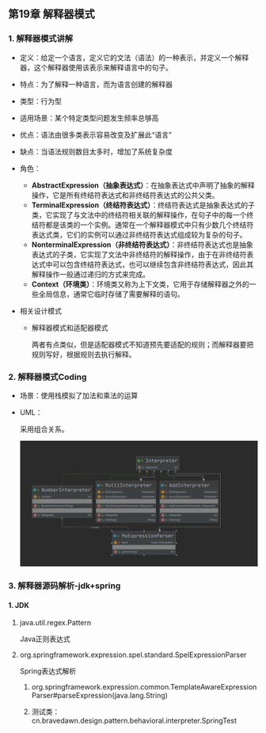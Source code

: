 ## 第19章 解释器模式

### 1. 解释器模式讲解

* 定义：给定一个语言，定义它的文法（语法）的一种表示，并定义一个解释器，这个解释器使用该表示来解释语言中的句子。

* 特点：为了解释一种语言，而为语言创建的解释器

* 类型：行为型

* 适用场景：某个特定类型问题发生频率总够高

* 优点：语法由很多类表示容易改变及扩展此“语言”

* 缺点：当语法规则数目太多时，增加了系统复杂度

* 角色：

  * **AbstractExpression（抽象表达式）**：在抽象表达式中声明了抽象的解释操作，它是所有终结符表达式和非终结符表达式的公共父类。
  * **TerminalExpression（终结符表达式）**：终结符表达式是抽象表达式的子类，它实现了与文法中的终结符相关联的解释操作，在句子中的每一个终结符都是该类的一个实例。通常在一个解释器模式中只有少数几个终结符表达式类，它们的实例可以通过非终结符表达式组成较为复杂的句子。
  * **NonterminalExpression（非终结符表达式）**：非终结符表达式也是抽象表达式的子类，它实现了文法中非终结符的解释操作，由于在非终结符表达式中可以包含终结符表达式，也可以继续包含非终结符表达式，因此其解释操作一般通过递归的方式来完成。
  * **Context（环境类）**：环境类又称为上下文类，它用于存储解释器之外的一些全局信息，通常它临时存储了需要解释的语句。

* 相关设计模式

  * 解释器模式和适配器模式

    两者有点类似，但是适配器模式不知道预先要适配的规则；而解释器要把规则写好，根据规则去执行解释。

### 2. 解释器模式Coding

* 场景：使用栈模拟了加法和乘法的运算

* UML：

  采用组合关系。

  ![](../../../笔记图片/11/59.png)

### 3. 解释器源码解析-jdk+spring

#### 1. JDK

1. java.util.regex.Pattern

   Java正则表达式

2. org.springframework.expression.spel.standard.SpelExpressionParser

   Spring表达式解析

   1. org.springframework.expression.common.TemplateAwareExpressionParser#parseExpression(java.lang.String)

   2. 测试类：cn.bravedawn.design.pattern.behavioral.interpreter.SpringTest

      